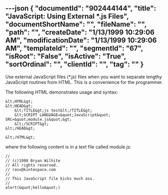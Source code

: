 ---json
{
  "documentId": "902444144",
  "title": "JavaScript: Using External *.js Files",
  "documentShortName": "",
  "fileName": "",
  "path": "",
  "createDate": "1/13/1999 10:29:06 AM",
  "modificationDate": "1/13/1999 10:29:06 AM",
  "templateId": "",
  "segmentId": "67",
  "isRoot": "False",
  "isActive": "True",
  "sortOrdinal": "",
  "clientId": "",
  "tag": ""
}
---

Use external JavaScript files (*.js) files when you want to separate lengthy JavaScript routines from HTML. This is a convenience for the programmer.

The following HTML demonstrates usage and syntax:

    &lt;HTML&gt;
    &lt;HEAD&gt;
        &lt;TITLE&gt;js test&lt;/TITLE&gt;
        &lt;SCRIPT LANGUAGE=&quot;JavaScript&quot; SRC=&quot;module.js&quot;&gt;
        &lt;/SCRIPT&gt;
    &lt;/HEAD&gt;

    &lt;/HTML&gt;

where the following content is in a text file called module.js:

    //
    // (c)1998 Bryan Wilhite
    // All rights reserved.
    // rasx@kintespace.com
    //
    // This JavaScript file kicks much ass.
    //
    alert(&quot;hello&quot;)
